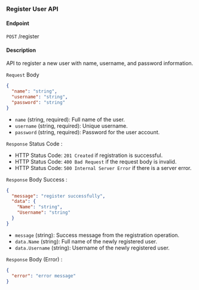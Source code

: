 ### Register User API

#### Endpoint

`POST` /register

#### Description

API to register a new user with name, username, and password information.

`Request` Body

```json
{
  "name": "string",
  "username": "string",
  "password": "string"
}
```

- `name` (string, required): Full name of the user.
- `username` (string, required): Unique username.
- `password` (string, required): Password for the user account.
  
`Response` Status Code :

- HTTP Status Code: `201 Created` if registration is successful.
- HTTP Status Code: `400 Bad Request` if the request body is invalid.
- HTTP Status Code: `500 Internal Server Error` if there is a server error.

`Response` Body Success :

```json
{
  "message": "register successfully",
  "data": {
    "Name": "string",
    "Username": "string"
  }
}
```

- `message` (string): Success message from the registration operation.
- `data.Name` (string): Full name of the newly registered user.
- `data.Username` (string): Username of the newly registered user.

`Response` Body (Error) :

```json
{
  "error": "error message"
}
```
